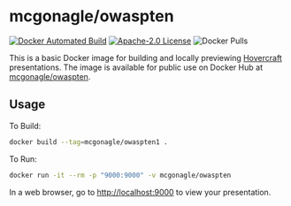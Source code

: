 # mcgonagle/owaspten

[![Docker Automated Build](https://img.shields.io/docker/automated/mcgonagle/owaspten.svg?style=flat-square)](https://hub.docker.com/r/mcgonagle/owaspten/) [![Apache-2.0 License](https://img.shields.io/github/license/mcgonagle/owaspten.svg?style=flat-square)](https://github.com/mcgonagle/owaspten/blob/master/LICENSE) 
![Docker Pulls](https://img.shields.io/docker/pulls/mcgonagle/owaspten)


This is a basic Docker image for building and locally previewing [Hovercraft](https://github.com/regebro/hovercraft) presentations. The image is available for public use on Docker Hub at [mcgonagle/owaspten](https://hub.docker.com/r/mcgonagle/owaspten/).

## Usage

To Build:
``` bash
docker build --tag=mcgonagle/owaspten1 .
```

To Run:
``` bash
docker run -it --rm -p "9000:9000" -v mcgonagle/owaspten
```

In a web browser, go to <http://localhost:9000> to view your presentation.
